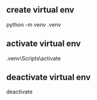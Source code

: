 
## create virtual env
python -m venv .venv

## activate virtual env
.venv\Scripts\activate

## deactivate virtual env
deactivate

